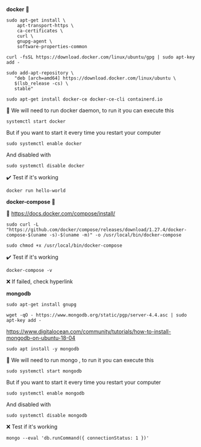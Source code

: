 **docker** :whale: 

```console
sudo apt-get install \
    apt-transport-https \
    ca-certificates \
    curl \
    gnupg-agent \
    software-properties-common
```

```console
curl -fsSL https://download.docker.com/linux/ubuntu/gpg | sudo apt-key add -
```

```console
sudo add-apt-repository \
   "deb [arch=amd64] https://download.docker.com/linux/ubuntu \
   $(lsb_release -cs) \
   stable"
```

```console
sudo apt-get install docker-ce docker-ce-cli containerd.io
```

:running: We will need to run docker daemon, to run it you can execute this

```console
systemctl start docker
```

But if you want to start it every time you restart your computer

```console
sudo systemctl enable docker
```

And disabled with

```console
sudo systemctl disable docker
```

:heavy_check_mark: Test if it's working

```console
docker run hello-world
```

**docker-compose** :whale:

:link: https://docs.docker.com/compose/install/

```console
sudo curl -L "https://github.com/docker/compose/releases/download/1.27.4/docker-compose-$(uname -s)-$(uname -m)" -o /usr/local/bin/docker-compose
```

```console
sudo chmod +x /usr/local/bin/docker-compose
```

:heavy_check_mark: Test if it's working

```console
docker-compose -v
```

:x: If failed, check hyperlink

**mongodb**

```console
sudo apt-get install gnupg
```

```console
wget -qO - https://www.mongodb.org/static/pgp/server-4.4.asc | sudo apt-key add -
```

https://www.digitalocean.com/community/tutorials/how-to-install-mongodb-on-ubuntu-18-04


```console
sudo apt install -y mongodb
```

:running: We will need to run mongo , to run it you can execute this

```console
sudo systemctl start mongodb
```

But if you want to start it every time you restart your computer

```console
sudo systemctl enable mongodb
```

And disabled with

```console
sudo systemctl disable mongodb
```

:x: Test if it's working

```console
mongo --eval 'db.runCommand({ connectionStatus: 1 })'
```